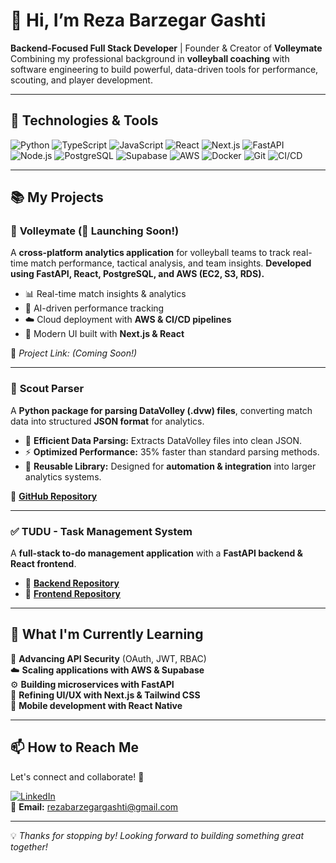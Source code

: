 # 👋 Hi, I’m Reza Barzegar Gashti

**Backend-Focused Full Stack Developer** | Founder & Creator of **Volleymate**  
Combining my professional background in **volleyball coaching** with software engineering to build powerful, data-driven tools for performance, scouting, and player development.

---

## 🔧 Technologies & Tools

![Python](https://img.shields.io/badge/Python-3776AB?style=for-the-badge&logo=python&logoColor=white)
![TypeScript](https://img.shields.io/badge/TypeScript-007ACC?style=for-the-badge&logo=typescript&logoColor=white)
![JavaScript](https://img.shields.io/badge/JavaScript-F7DF1E?style=for-the-badge&logo=javascript&logoColor=black)
![React](https://img.shields.io/badge/React-20232A?style=for-the-badge&logo=react&logoColor=61DAFB)
![Next.js](https://img.shields.io/badge/Next.js-000000?style=for-the-badge&logo=nextdotjs&logoColor=white)
![FastAPI](https://img.shields.io/badge/FastAPI-009688?style=for-the-badge&logo=fastapi&logoColor=white)
![Node.js](https://img.shields.io/badge/Node.js-339933?style=for-the-badge&logo=nodedotjs&logoColor=white)
![PostgreSQL](https://img.shields.io/badge/PostgreSQL-336791?style=for-the-badge&logo=postgresql&logoColor=white)
![Supabase](https://img.shields.io/badge/Supabase-3ECF8E?style=for-the-badge&logo=supabase&logoColor=white)
![AWS](https://img.shields.io/badge/AWS-232F3E?style=for-the-badge&logo=amazonaws&logoColor=white)
![Docker](https://img.shields.io/badge/Docker-2496ED?style=for-the-badge&logo=docker&logoColor=white)
![Git](https://img.shields.io/badge/Git-F05032?style=for-the-badge&logo=git&logoColor=white)
![CI/CD](https://img.shields.io/badge/CI%2FCD-0052CC?style=for-the-badge&logo=gitHubactions&logoColor=white)

---

## 📚 My Projects

### 🏐 **Volleymate** (🚀 Launching Soon!)
A **cross-platform analytics application** for volleyball teams to track real-time match performance, tactical analysis, and team insights. **Developed using FastAPI, React, PostgreSQL, and AWS (EC2, S3, RDS).**

- 📊 Real-time match insights & analytics  
- 🚀 AI-driven performance tracking  
- ☁️ Cloud deployment with **AWS & CI/CD pipelines**  
- 🎨 Modern UI built with **Next.js & React**  

🔗 *Project Link:* *(Coming Soon!)*  

---

### 🔎 **Scout Parser**  
A **Python package for parsing DataVolley (.dvw) files**, converting match data into structured **JSON format** for analytics.  

- 🚀 **Efficient Data Parsing:** Extracts DataVolley files into clean JSON.  
- ⚡ **Optimized Performance:** 35% faster than standard parsing methods.  
- 🔗 **Reusable Library:** Designed for **automation & integration** into larger analytics systems.  

🔗 **[GitHub Repository](https://github.com/volleymateteam/scout_parser_py)**  

---

### ✅ **TUDU - Task Management System**
A **full-stack to-do management application** with a **FastAPI backend & React frontend**.  

- 🔗 **[Backend Repository](https://github.com/RezaBG/TUDU)**  
- 🔗 **[Frontend Repository](https://github.com/RezaBG/TUDU_FE)**  

---

## 🌱 What I'm Currently Learning

🚀 **Advancing API Security** (OAuth, JWT, RBAC)  
☁️ **Scaling applications with AWS & Supabase**  
⚙️ **Building microservices with FastAPI**  
🎨 **Refining UI/UX with Next.js & Tailwind CSS**  
📱 **Mobile development with React Native**  

---

## 📫 How to Reach Me

Let's connect and collaborate! 🚀  

[![LinkedIn](https://img.shields.io/badge/LinkedIn-0077B5?style=for-the-badge&logo=linkedin&logoColor=white)](https://www.linkedin.com/in/reza-barzegar-gashti/)  
📧 **Email:** [rezabarzegargashti@gmail.com](mailto:rezabarzegargashti@gmail.com)

---

💡 *Thanks for stopping by! Looking forward to building something great together!*
